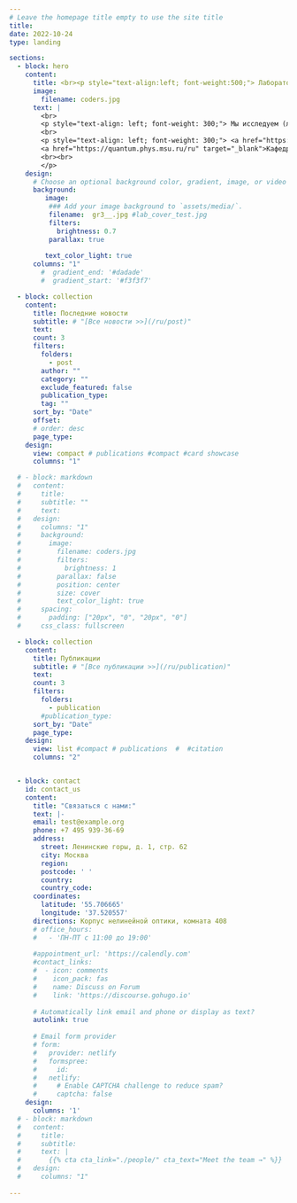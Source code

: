 ```yaml
---
# Leave the homepage title empty to use the site title
title:
date: 2022-10-24
type: landing

sections:
  - block: hero
    content:
      title: <br><p style="text-align:left; font-weight:500;"> Лаборатория нелинейной оптики наноструктур и фотонных кристаллов </p>
      image:
        filename: coders.jpg
      text: | 
        <br>
        <p style="text-align: left; font-weight: 300;"> Мы исследуем (линейные и нелинейные) оптические и магнитные эффекты в микроструктурах, метаматериалах и фотонных кристаллах, а также изготовляем микроструктуры методом двухфотонной лазерной литографии. </p> 
        <br>
        <p style="text-align: left; font-weight: 300;"> <a href="https://www.phys.msu.ru" target="_blank">Физический факультет МГУ</a> <br>
        <a href="https://quantum.phys.msu.ru/ru" target="_blank">Кафедра квантовой электроники</a>
        <br><br>
        </p>
    design:
      # Choose an optional background color, gradient, image, or video
      background:
         image:
          ### Add your image background to `assets/media/`.
          filename:  gr3__.jpg #lab_cover_test.jpg
          filters:
            brightness: 0.7
          parallax: true
          
         text_color_light: true
      columns: "1"
        #  gradient_end: '#dadade'
        #  gradient_start: '#f3f3f7'

  - block: collection
    content:
      title: Последние новости
      subtitle: # "[Все новости >>](/ru/post)"
      text:
      count: 3
      filters:
        folders: 
          - post
        author: ""
        category: ""
        exclude_featured: false
        publication_type: 
        tag: ""
      sort_by: "Date"
      offset: 
      # order: desc
      page_type: 
    design:
      view: compact # publications #compact #card showcase
      columns: "1"

  # - block: markdown
  #   content:
  #     title:
  #     subtitle: ""
  #     text:
  #   design:
  #     columns: "1"
  #     background:
  #       image:
  #         filename: coders.jpg
  #         filters:
  #           brightness: 1
  #         parallax: false
  #         position: center
  #         size: cover
  #         text_color_light: true
  #     spacing:
  #       padding: ["20px", "0", "20px", "0"]
  #     css_class: fullscreen

  - block: collection
    content:
      title: Публикации
      subtitle: # "[Все публикации >>](/ru/publication)"
      text:
      count: 3
      filters:
        folders:
          - publication
        #publication_type: 
      sort_by: "Date"
      page_type: 
    design:
      view: list #compact # publications  #  #citation
      columns: "2"


  - block: contact
    id: contact_us
    content:
      title: "Связаться с нами:"
      text: |-
      email: test@example.org
      phone: +7 495 939-36-69
      address:
        street: Ленинские горы, д. 1, стр. 62
        city: Москва
        region: 
        postcode: ' '
        country: 
        country_code: 
      coordinates:
        latitude: '55.706665'
        longitude: '37.520557'
      directions: Корпус нелинейной оптики, комната 408
      # office_hours:
      #   - 'ПН-ПТ с 11:00 до 19:00'
        
      #appointment_url: 'https://calendly.com'
      #contact_links:
      #  - icon: comments
      #    icon_pack: fas
      #    name: Discuss on Forum
      #    link: 'https://discourse.gohugo.io'
    
      # Automatically link email and phone or display as text?
      autolink: true
    
      # Email form provider
      # form:
      #   provider: netlify
      #   formspree:
      #     id:
      #   netlify:
      #     # Enable CAPTCHA challenge to reduce spam?
      #     captcha: false
    design:
      columns: '1'
  # - block: markdown
  #   content:
  #     title:
  #     subtitle:
  #     text: |
  #       {{% cta cta_link="./people/" cta_text="Meet the team →" %}}
  #   design:
  #     columns: "1"
  
---
```

